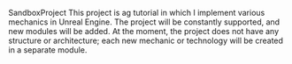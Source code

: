 SandboxProject
This project is ag tutorial in which I implement various mechanics in Unreal Engine. The project will be constantly supported, and new modules will be added. At the moment, the project does not have any structure or architecture; each new mechanic or technology will be created in a separate module.
